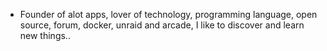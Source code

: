 - Founder of alot apps, lover of technology, programming language, open source, forum, docker, unraid and arcade, I like to discover and learn new things..
  <br>
























































































































































































































































































































































































































































